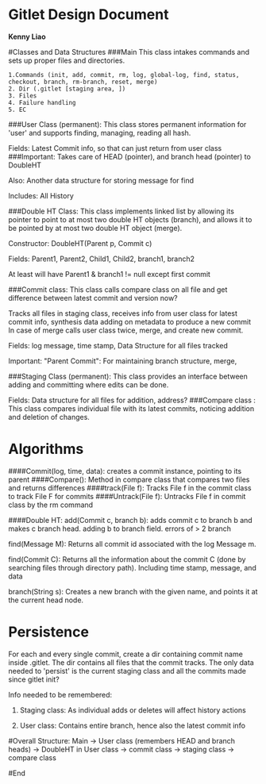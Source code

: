 # Gitlet Design Document

**Kenny Liao**

#Classes and Data Structures
###Main
This class intakes commands and sets up proper files and directories.

    1.Commands (init, add, commit, rm, log, global-log, find, status, checkout, branch, rm-branch, reset, merge)
    2. Dir (.gitlet [staging area, ])
    3. Files
    4. Failure handling
    5. EC
    
###User Class (permanent):
This class stores permanent information for 'user' and supports finding, managing, reading all hash.

Fields: Latest Commit info, so that can just return from user class
###Important: Takes care of HEAD (pointer), and branch head (pointer) to DoubleHT


Also: Another data structure for storing message for find

Includes: All History

###Double HT Class:
This class implements linked list by allowing its pointer to point to at most two double HT objects (branch), 
and allows it to be pointed by at most two double HT object (merge).

Constructor: DoubleHT(Parent p, Commit c)

Fields: Parent1, Parent2, Child1, Child2, branch1, branch2

At least will have Parent1 & branch1 != null except first commit

###Commit class: 
This class calls compare class on all file and get difference between latest commit and version now?

Tracks all files in staging class, receives info from user class for latest commit info, synthesis data adding on metadata to produce a new commit
In case of merge calls user class twice, merge, and create new commit.

Fields: log message, time stamp, Data Structure for all files tracked

Important: "Parent Commit": For maintaining branch structure, merge, 

###Staging Class (permanent):
This class provides an interface between adding and committing where edits can be done.

Fields: Data structure for all files for addition, address?
###Compare class : 
This class compares individual file with its latest commits, noticing addition and deletion of changes.

# Algorithms
####Commit(log, time, data): creates a commit instance, pointing to its parent
####Compare(): Method in compare class that compares two files and returns differences
####track(File f): Tracks File f in the commit class to track File F for commits
####Untrack(File f): Untracks File f in commit class by the rm command

####Double HT: 
add(Commit c, branch b): adds commit c to branch b and makes c branch head. adding b to branch field. errors of > 2 branch

find(Message M): Returns all commit id associated with the log Message m.

find(Commit C): Returns all the information about the commit C (done by searching files through directory path). Including time stamp, message, and data

branch(String s): Creates a new branch with the given name, and points it at the current head node.
# Persistence
For each and every single commit, create a dir containing commit name inside .gitlet. The dir contains all files that the commit tracks.
The only data needed to 'persist' is the current staging class and all the commits made since gitlet init?

Info needed to be remembered:
1. Staging class: As individual adds or deletes will affect history actions

2. User class: Contains entire branch, hence also the latest commit info

#Overall Structure:
Main -> User class (remembers HEAD and branch heads) -> DoubleHT in User class -> commit class -> staging class -> compare class

#End
